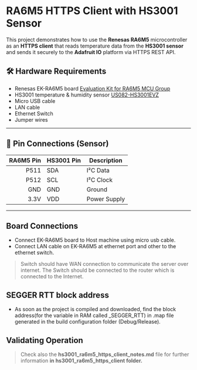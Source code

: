 # RA6M5 HTTPS Client with HS3001 Sensor
This project demonstrates how to use the **Renesas RA6M5** microcontroller as an **HTTPS client** that reads temperature data from the **HS3001 sensor** and sends it securely to the **Adafruit IO** platform via HTTPS REST API. 

## 🛠️ Hardware Requirements
- Renesas EK-RA6M5 board  [Evaluation Kit for RA6M5 MCU Group](https://www.renesas.com/en/design-resources/boards-kits/ek-ra6m5)
- HS3001 temperature & humidity sensor [US082-HS3001EVZ](https://www.renesas.com/en/design-resources/boards-kits/us082-hs3001evz)
- Micro USB cable
- LAN cable
- Ethernet Switch
- Jumper wires

---
## 🔌 Pin Connections (Sensor)
| RA6M5 Pin | HS3001 Pin | Description       |
|----------:|------------|-------------------|
| P511      | SDA        | I²C Data          |
| P512      | SCL        | I²C Clock         |
| GND       | GND        | Ground            |
| 3.3V      | VDD        | Power Supply      |
---
## Board Connections
- Connect EK-RA6M5 board to Host machine using micro usb cable.
- Connect LAN cable on EK-RA6M5 at ethernet port and other to the ethernet switch.

> Switch should have WAN connection to communicate the server over internet. The Switch should be connected to the router which is connected to the Internet.

## SEGGER RTT block address
- As soon as the project is compiled and downloaded, find the block address(for the variable in RAM called _SEGGER_RTT) in .map file generated in the build configuration folder (Debug/Release).


## Validating Operation
> Check also the **hs3001_ra6m5_https_client_notes.md** file for further information **in hs3001_ra6m5_https_client folder.**